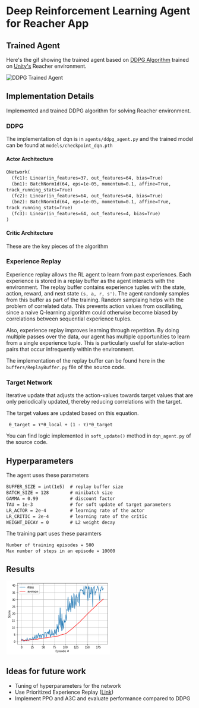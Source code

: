 # Deep Reinforcement Learning Agent for Reacher App 

## Trained Agent 

Here's the gif showing the trained agent based on [DDPG Algorithm](https://github.com/monusurana/reinforcement-learning-navigation/blob/master/agents/ddpg_agent.py) trained on [Unity's](https://github.com/Unity-Technologies/ml-agents) Reacher environment. 

![DDPG Trained Agent](resources/trained_agent_ddpg.gif)

## Implementation Details 

Implemented and trained DDPG algorithm for solving Reacher environment. 

### DDPG 

The implementation of dqn is in ```agents/ddpg_agent.py``` and the trained model can be found at ```models/checkpoint_dqn.pth```

#### Actor Architecture
```
QNetwork(
  (fc1): Linear(in_features=37, out_features=64, bias=True)
  (bn1): BatchNorm1d(64, eps=1e-05, momentum=0.1, affine=True, track_running_stats=True)
  (fc2): Linear(in_features=64, out_features=64, bias=True)
  (bn2): BatchNorm1d(64, eps=1e-05, momentum=0.1, affine=True, track_running_stats=True)
  (fc3): Linear(in_features=64, out_features=4, bias=True)
)
```

#### Critic Architecture

These are the key pieces of the algorithm

### Experience Replay 

Experience replay allows the RL agent to learn from past experiences. Each experience is stored in a replay buffer as the agent interacts with the environment. The replay buffer contains experience tuples with the state, action, reward, and next state ```(s, a, r, s')```. The agent randomly samples from this buffer as part of the training. Random samplaing helps with the problem of correlated data. This prevents action values from oscillating, since a naive Q-learning algorithm could otherwise become biased by correlations between sequential experience tuples.

Also, experience replay improves learning through repetition. By doing multiple passes over the data, our agent has multiple opportunities to learn from a single experience tuple. This is particularly useful for state-action pairs that occur infrequently within the environment.

The implementation of the replay buffer can be found here in the ```buffers/ReplayBuffer.py``` file of the source code.

### Target Network 

Iterative update that adjusts the action-values towards target values that are only periodically updated, thereby reducing correlations with the target.

The target values are updated based on this equation. 
```
 θ_target = τ*θ_local + (1 - τ)*θ_target
```

You can find logic implemented in ```soft_update()``` method in ```dqn_agent.py``` of the source code. 

## Hyperparameters 

The agent uses these parameters
```
BUFFER_SIZE = int(1e5)  # replay buffer size
BATCH_SIZE = 128        # minibatch size
GAMMA = 0.99            # discount factor
TAU = 1e-3              # for soft update of target parameters
LR_ACTOR = 2e-4         # learning rate of the actor 
LR_CRITIC = 2e-4        # learning rate of the critic
WEIGHT_DECAY = 0        # L2 weight decay
```

The training part uses these paramters
```
Number of training episodes = 500
Max number of steps in an episode = 10000
```

## Results

<img src="resources/ddpg.png" width="280" height="200">

## Ideas for future work 
- Tuning of hyperparameters for the network 
- Use Prioritized Experience Replay ([Link](https://arxiv.org/pdf/1511.05952.pdf))
- Implement PPO and A3C and evaluate performance compared to DDPG
